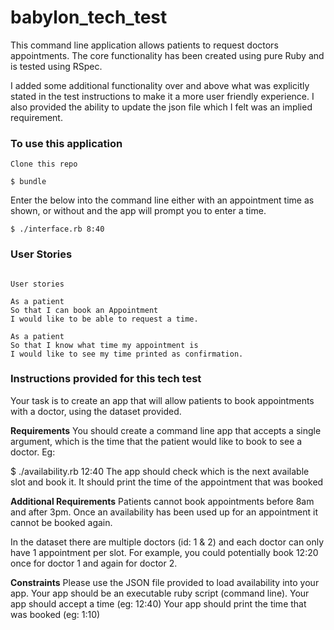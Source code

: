 # babylon_tech_test

This command line application allows patients to request doctors appointments.  The core functionality has been created using pure Ruby and is tested using RSpec.  

I added some additional functionality over and above what was explicitly stated in the test instructions to make it a more user friendly experience.  I also provided the ability to update the json file which I felt was an implied requirement.

### To use this application

```
Clone this repo
```
```
$ bundle
```
Enter the below into the command line either with an appointment time as shown, or without and the app will prompt you to enter a time.

```
$ ./interface.rb 8:40
```

### User Stories
```

User stories

As a patient
So that I can book an Appointment
I would like to be able to request a time.

As a patient
So that I know what time my appointment is
I would like to see my time printed as confirmation.
```
### Instructions provided for this tech test

Your task is to create an app that will allow patients to book appointments with a doctor, using the dataset provided.

**Requirements**
You should create a command line app that accepts a single argument, which is the time that the patient would like to book to see a doctor. Eg:

$ ./availability.rb 12:40
The app should check which is the next available slot and book it. It should print the time of the appointment that was booked

**Additional Requirements**
Patients cannot book appointments before 8am and after 3pm. Once an availability has been used up for an appointment it cannot be booked again.

In the dataset there are multiple doctors (id: 1 & 2) and each doctor can only have 1 appointment per slot. For example, you could potentially book 12:20 once for doctor 1 and again for doctor 2.

**Constraints**
Please use the JSON file provided to load availability into your app.
Your app should be an executable ruby script (command line).
Your app should accept a time (eg: 12:40)
Your app should print the time that was booked (eg: 1:10)
